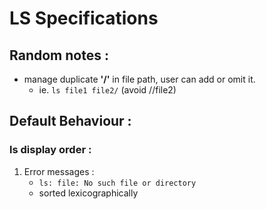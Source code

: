
LS Specifications 
=================


Random notes : 
--------------
- manage duplicate **'/'** in file path, user can add or omit it.
	- ie.  `ls file1 file2/`  (avoid //file2) 
	



Default Behaviour : 
-------------------
### ls display order :
1. Error messages :
	- `ls: file: No such file or directory` 
	- sorted lexicographically
